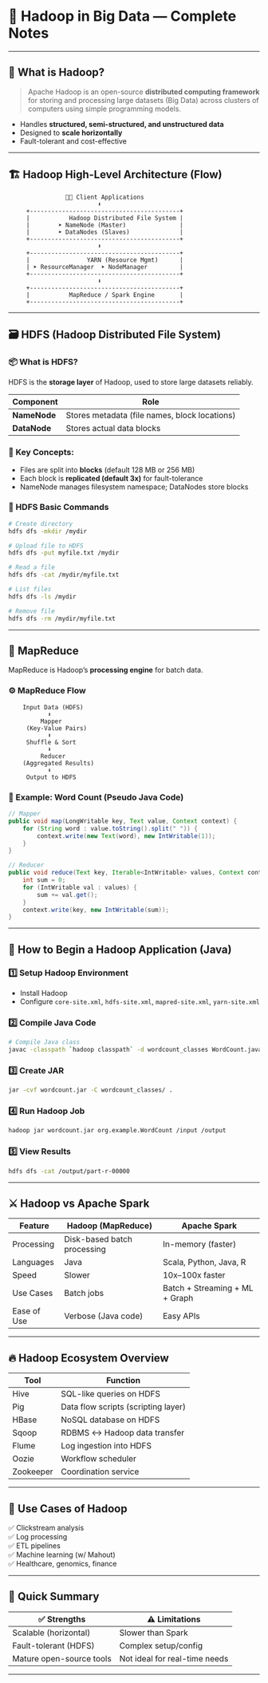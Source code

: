 # 🧠 Hadoop in Big Data — Complete Notes

---

## 📌 What is Hadoop?

> Apache Hadoop is an open-source **distributed computing framework** for storing and processing large datasets (Big Data) across clusters of computers using simple programming models.

- Handles **structured, semi-structured, and unstructured data**
- Designed to **scale horizontally**
- Fault-tolerant and cost-effective

---

## 🏗️ Hadoop High-Level Architecture (Flow)

```
                🧑‍💻 Client Applications
                         ⬇️
     +------------------------------------------+
     |           Hadoop Distributed File System |
     |        ➤ NameNode (Master)               |
     |        ➤ DataNodes (Slaves)              |
     +------------------------------------------+
                         ⬇️
     +------------------------------------------+
     |                YARN (Resource Mgmt)      |
     | ➤ ResourceManager  ➤ NodeManager         |
     +------------------------------------------+
                         ⬇️
     +------------------------------------------+
     |           MapReduce / Spark Engine       |
     +------------------------------------------+
```

---

## 🗃️ HDFS (Hadoop Distributed File System)

### 📦 What is HDFS?

HDFS is the **storage layer** of Hadoop, used to store large datasets reliably.

| Component  | Role |
|------------|------|
| **NameNode** | Stores metadata (file names, block locations) |
| **DataNode** | Stores actual data blocks                     |

### 🧩 Key Concepts:

- Files are split into **blocks** (default 128 MB or 256 MB)
- Each block is **replicated (default 3x)** for fault-tolerance
- NameNode manages filesystem namespace; DataNodes store blocks

### 🔧 HDFS Basic Commands

```bash
# Create directory
hdfs dfs -mkdir /mydir

# Upload file to HDFS
hdfs dfs -put myfile.txt /mydir

# Read a file
hdfs dfs -cat /mydir/myfile.txt

# List files
hdfs dfs -ls /mydir

# Remove file
hdfs dfs -rm /mydir/myfile.txt
```

---

## 🧠 MapReduce

MapReduce is Hadoop’s **processing engine** for batch data.

### ⚙️ MapReduce Flow

```
    Input Data (HDFS)
           ⬇️
         Mapper
     (Key-Value Pairs)
           ⬇️
     Shuffle & Sort
           ⬇️
         Reducer
    (Aggregated Results)
           ⬇️
     Output to HDFS
```

### 🧪 Example: Word Count (Pseudo Java Code)

```java
// Mapper
public void map(LongWritable key, Text value, Context context) {
    for (String word : value.toString().split(" ")) {
        context.write(new Text(word), new IntWritable(1));
    }
}

// Reducer
public void reduce(Text key, Iterable<IntWritable> values, Context context) {
    int sum = 0;
    for (IntWritable val : values) {
        sum += val.get();
    }
    context.write(key, new IntWritable(sum));
}
```

---

## 🔗 How to Begin a Hadoop Application (Java)

### 1️⃣ Setup Hadoop Environment
- Install Hadoop
- Configure `core-site.xml`, `hdfs-site.xml`, `mapred-site.xml`, `yarn-site.xml`

### 2️⃣ Compile Java Code
```bash
# Compile Java class
javac -classpath `hadoop classpath` -d wordcount_classes WordCount.java
```

### 3️⃣ Create JAR
```bash
jar -cvf wordcount.jar -C wordcount_classes/ .
```

### 4️⃣ Run Hadoop Job
```bash
hadoop jar wordcount.jar org.example.WordCount /input /output
```

### 5️⃣ View Results
```bash
hdfs dfs -cat /output/part-r-00000
```

---

## ⚔️ Hadoop vs Apache Spark

| Feature         | Hadoop (MapReduce)           | Apache Spark                     |
|-----------------|-------------------------------|----------------------------------|
| Processing      | Disk-based batch processing   | In-memory (faster)               |
| Languages       | Java                          | Scala, Python, Java, R           |
| Speed           | Slower                        | 10x–100x faster                  |
| Use Cases       | Batch jobs                    | Batch + Streaming + ML + Graph   |
| Ease of Use     | Verbose (Java code)           | Easy APIs                        |

---

## 🔥 Hadoop Ecosystem Overview

| Tool     | Function                             |
|----------|--------------------------------------|
| Hive     | SQL-like queries on HDFS             |
| Pig      | Data flow scripts (scripting layer)  |
| HBase    | NoSQL database on HDFS               |
| Sqoop    | RDBMS ↔️ Hadoop data transfer         |
| Flume    | Log ingestion into HDFS              |
| Oozie    | Workflow scheduler                   |
| Zookeeper| Coordination service                 |

---

## 🚀 Use Cases of Hadoop

✅ Clickstream analysis  
✅ Log processing  
✅ ETL pipelines  
✅ Machine learning (w/ Mahout)  
✅ Healthcare, genomics, finance

---

## 📝 Quick Summary

| ✅ Strengths                 | ⚠️ Limitations                  |
|-----------------------------|---------------------------------|
| Scalable (horizontal)       | Slower than Spark               |
| Fault-tolerant (HDFS)       | Complex setup/config            |
| Mature open-source tools    | Not ideal for real-time needs   |

---

